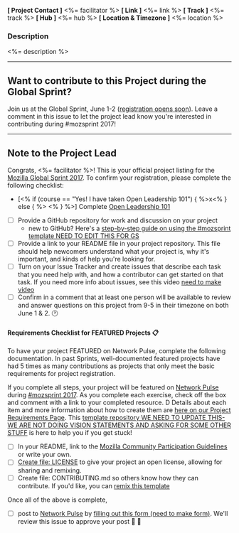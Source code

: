 **[ Project Contact ]** <%= facilitator %>
**[ Link ]** <%= link %>
**[ Track ]** <%= track %>
**[ Hub ]** <%= hub %>
**[ Location & Timezone ]** <%= location %>

### Description
<%= description %>

***

## Want to contribute to this Project during the Global Sprint?
Join us at the Global Sprint, June 1-2 ([registration opens soon](https://mozilla.github.io/global-sprint)). Leave a comment in this issue to let the project lead know you're interested in contributing during #mozsprint 2017!

***

## Note to the Project Lead
Congrats, <%= facilitator %>! This is your official project listing for the [Mozilla Global Sprint 2017](https://mozilla.github.io/global-sprint). To confirm your registration, please complete the following checklist:

- [<% if (course == "Yes! I have taken Open Leadership 101") { %>x<% } else { %> <% } %>] Complete [Open Leadership 101](https://mozilla.teachable.com/p/open-leadership-101)
- [ ] Provide a GitHub repository for work and discussion on your project
  * new to GitHub?  Here's a [step-by-step guide on using the #mozsprint template NEED TO EDIT THIS FOR GS](https://acabunoc.github.io/mozfest-open-projects-2016/articles/forking/)
- [ ] Provide a link to your README file in your project repository. This file should help newcomers understand what your project is, why it's important, and kinds of help you're looking for.
- [ ] Turn on your Issue Tracker and create issues that describe each task that you need help with, and how a contributor can get started on that task.  If you need more info about issues, see this video [need to make video]()
- [ ] Confirm in a comment that at least one person will be available to review and answer questions on this project from 9-5 in their timezone on both June 1 & 2. :clock1:

#### Requirements Checklist for FEATURED Projects :clipboard:
To have your project FEATURED on Network Pulse, complete the following documentation. In past Sprints, well-documented featured projects have had 5 times as many contributions as projects that only meet the basic requirements for project registration.

If you complete all steps, your project will be featured on [Network Pulse](http://mozillapulse.org/) during [#mozsprint 2017](https://mozilla.github.io/global-sprint). As you complete each exercise, check off the box and comment with a link to your completed resource. D
Details about each item and more information about how to create them are [here on our Project Requirements Page](https://mozilla.github.io/global-sprint/project-requirements/). 
This [template repository WE NEED TO UPDATE THIS- WE ARE NOT DOING VISION STATEMENTS AND ASKING FOR SOME OTHER STUFF](https://github.com/acabunoc/mozsprint-repo-template) is here to help you if you get stuck!
* [ ] In your README, link to the [Mozilla Community Participation Guidelines](https://www.mozilla.org/en-US/about/governance/policies/participation/) or write your own.
* [ ] [Create file: LICENSE](http://choosealicense.com/) to give your project an open license, allowing for sharing and remixing.
* [ ] Create file: CONTRIBUTING.md so others know how they can contribute. If you'd like, you can [remix this template](https://github.com/acabunoc/mozsprint-repo-template/blob/master/CONTRIBUTING.md)

Once all of the above is complete,
- [ ] post to [Network Pulse](http://mozillapulse.org/) by [filling out this form (need to make form)](). We'll review this issue to approve your post :balloon: :cake:
